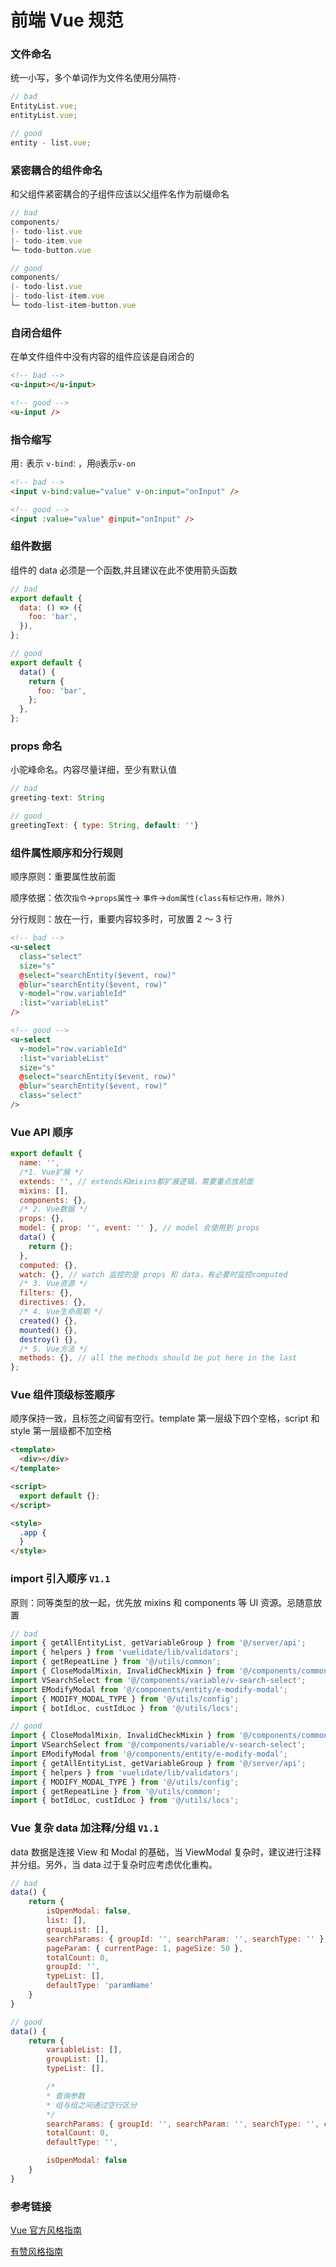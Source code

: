 # 前端 Vue 规范

### 文件命名

统一小写，多个单词作为文件名使用分隔符`-`

```js
// bad
EntityList.vue;
entityList.vue;

// good
entity - list.vue;
```

### 紧密耦合的组件命名

和父组件紧密耦合的子组件应该以父组件名作为前缀命名

```js
// bad
components/
|- todo-list.vue
|- todo-item.vue
└─ todo-button.vue

// good
components/
|- todo-list.vue
|- todo-list-item.vue
└─ todo-list-item-button.vue
```

### 自闭合组件

在单文件组件中没有内容的组件应该是自闭合的

```html
<!-- bad -->
<u-input></u-input>

<!-- good -->
<u-input />
```

### 指令缩写

用`:` 表示 `v-bind`: ，用`@`表示`v-on`

```html
<!-- bad -->
<input v-bind:value="value" v-on:input="onInput" />

<!-- good -->
<input :value="value" @input="onInput" />
```

### 组件数据

组件的 data 必须是一个函数,并且建议在此不使用箭头函数

```js
// bad
export default {
  data: () => ({
    foo: 'bar',
  }),
};

// good
export default {
  data() {
    return {
      foo: 'bar',
    };
  },
};
```

### props 命名

小驼峰命名。内容尽量详细，至少有默认值

```js
// bad
greeting-text: String

// good
greetingText: { type: String, default: ''}
```

### 组件属性顺序和分行规则

顺序原则：重要属性放前面

顺序依据：依次`指令`->`props属性`-> `事件`->`dom属性(class有标记作用，除外)`

分行规则：放在一行，重要内容较多时，可放置 2 ～ 3 行

```html
<!-- bad -->
<u-select
  class="select"
  size="s"
  @select="searchEntity($event, row)"
  @blur="searchEntity($event, row)"
  v-model="row.variableId"
  :list="variableList"
/>

<!-- good -->
<u-select
  v-model="row.variableId"
  :list="variableList"
  size="s"
  @select="searchEntity($event, row)"
  @blur="searchEntity($event, row)"
  class="select"
/>
```

### Vue API 顺序

```js
export default {
  name: '',
  /*1. Vue扩展 */
  extends: '', // extends和mixins都扩展逻辑，需要重点放前面
  mixins: [],
  components: {},
  /* 2. Vue数据 */
  props: {},
  model: { prop: '', event: '' }, // model 会使用到 props
  data() {
    return {};
  },
  computed: {},
  watch: {}, // watch 监控的是 props 和 data，有必要时监控computed
  /* 3. Vue资源 */
  filters: {},
  directives: {},
  /* 4. Vue生命周期 */
  created() {},
  mounted() {},
  destroy() {},
  /* 5. Vue方法 */
  methods: {}, // all the methods should be put here in the last
};
```

### Vue 组件顶级标签顺序

顺序保持一致，且标签之间留有空行。template 第一层级下四个空格，script 和 style 第一层级都不加空格

```html
<template>
  <div></div>
</template>

<script>
  export default {};
</script>

<style>
  .app {
  }
</style>
```

### import 引入顺序 `V1.1`

原则：同等类型的放一起，优先放 mixins 和 components 等 UI 资源。忌随意放置

```js
// bad
import { getAllEntityList, getVariableGroup } from '@/server/api';
import { helpers } from 'vuelidate/lib/validators';
import { getRepeatLine } from '@/utils/common';
import { CloseModalMixin, InvalidCheckMixin } from '@/components/common/mixins';
import VSearchSelect from '@/components/variable/v-search-select';
import EModifyModal from '@/components/entity/e-modify-modal';
import { MODIFY_MODAL_TYPE } from '@/utils/config';
import { botIdLoc, custIdLoc } from '@/utils/locs';

// good
import { CloseModalMixin, InvalidCheckMixin } from '@/components/common/mixins';
import VSearchSelect from '@/components/variable/v-search-select';
import EModifyModal from '@/components/entity/e-modify-modal';
import { getAllEntityList, getVariableGroup } from '@/server/api';
import { helpers } from 'vuelidate/lib/validators';
import { MODIFY_MODAL_TYPE } from '@/utils/config';
import { getRepeatLine } from '@/utils/common';
import { botIdLoc, custIdLoc } from '@/utils/locs';
```

### Vue 复杂 data 加注释/分组 `V1.1`

data 数据是连接 View 和 Modal 的基础，当 ViewModal 复杂时，建议进行注释并分组。另外，当 data 过于复杂时应考虑优化重构。

```js
// bad
data() {
    return {
        isOpenModal: false,
        list: [],
        groupList: [],
        searchParams: { groupId: '', searchParam: '', searchType: '' },
        pageParam: { currentPage: 1, pageSize: 50 },
        totalCount: 0,
        groupId: '',
        typeList: [],
        defaultType: 'paramName'
    }
}

// good
data() {
    return {
        variableList: [],
        groupList: [],
        typeList: [],

        /*
        * 查询参数
        * 组与组之间通过空行区分
        */
        searchParams: { groupId: '', searchParam: '', searchType: '', currentPage: 1, pageSize: 50 },
        totalCount: 0,
        defaultType: '',

        isOpenModal: false
    }
}
```

### 参考链接

[Vue 官方风格指南](https://cn.vuejs.org/v2/style-guide/index.html)

[有赞风格指南](https://youzan.github.io/vant/#/zh-CN/style-guide)
